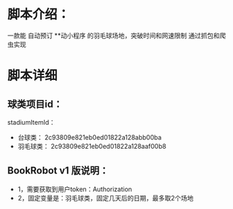 # 脚本介绍：
一款能 自动预订 **动小程序 的羽毛球场地，突破时间和网速限制
通过抓包和爬虫实现

# 脚本详细
## 球类项目id：
stadiumItemId：
- 台球类：    2c93809e821eb0ed01822a128abb00ba
- 羽毛球类：   2c93809e821eb0ed01822a128aaf00b8

## BookRobot v1 版说明：
- 1，需要获取到用户token：Authorization
- 2，固定变量是：羽毛球类，固定几天后的日期，最多取2个场地
